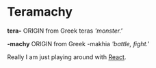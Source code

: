 # Teramachy

**tera-** ORIGIN from Greek teras *'monster.'*

**-machy** ORIGIN from Greek -makhia *'battle, fight.'*

Really I am just playing around with [React](http://facebook.github.io/react/index.html).
